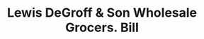 ---
doi: 10.7916/D8NG62RQ
date_other: '1882'
date_other_textual: '1882'
form: printed ephemera
genre:
- Invoices
name:
- Lewis DeGroff & Son Wholesale Grocers
object_in_context_url: https://biggert.cul.columbia.edu/items/view/ave_biggert_01053
subject_hierarchical_geographic:
- New York, New York, United States
subject_name:
- Lewis DeGroff & Son Wholesale Grocers
title: Lewis DeGroff & Son Wholesale Grocers. Bill
sort_title: Lewis DeGroff & Son Wholesale Grocers. Bill
call_number: ave_biggert_01053
coordinates:
- 40.71277777777778,-74.00583333333333
pid: ave_biggert_01053
identifiers: ave_biggert_01053
permalink: /biggert/ave_biggert_01053/
layout: iiif-image-page
---